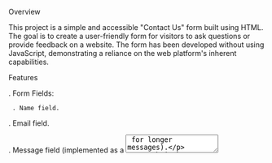 Overview

This project is a simple and accessible "Contact Us" form built using HTML. The goal is to create a user-friendly form for visitors to ask questions or provide feedback on a website. The form has been developed without using JavaScript, demonstrating a reliance on the web platform's inherent capabilities.

Features

. Form Fields:

     . Name field.

   . Email field.

   . Message field (implemented as a <textarea> for longer messages).

   . Submit button.

. Submission:

   . The form is set to submit data to the specified API URL (https://www.greatfrontend.com/api/questions/contact-form) using the HTTP POST method.
     
. Accessibility:

   . Fields are linked to <label> elements for improved accessibility.
   
   . <label for="some-id"> and <input id="some-id"> are used to define the relationship between labels and inputs.
Styling:

The form is styled for better presentation, with a clean and responsive design.
The "Send" button has a grey background color for a modern and sleek appearance.

How to Use
Fill in the required information in the respective fields.
Click on the "Send" button to submit the form.

Testing
Fields can be updated individually.
Form submission can be triggered by clicking the "Send" button or hitting enter on the fields.
Success alert is displayed if all fields are filled during submission.
Technologies Used
HTML
CSS

Note
This project is part of a series focusing on building web forms without relying on JavaScript, promoting a better understanding of web platform capabilities.
